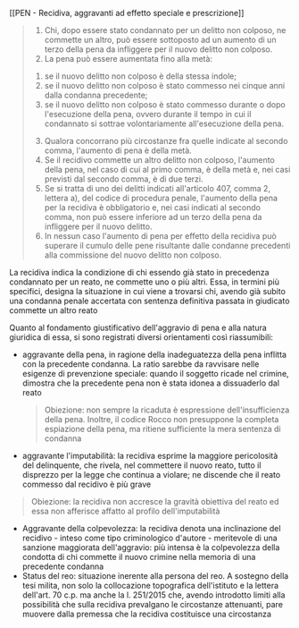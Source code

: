 [[PEN - Recidiva, aggravanti ad effetto speciale e prescrizione]]

>1. Chi, dopo essere stato condannato per un delitto non colposo, ne commette un altro, può essere sottoposto ad un aumento di un terzo della pena da infliggere per il nuovo delitto non colposo. 
>2. La pena può essere aumentata fino alla metà: 
>	1) se il nuovo delitto non colposo è della stessa indole; 
>	2) se il nuovo delitto non colposo è stato commesso nei cinque anni dalla condanna precedente; 
>	3) se il nuovo delitto non colposo è stato commesso durante o dopo l'esecuzione della pena, ovvero durante il tempo in cui il condannato si sottrae volontariamente all'esecuzione della pena. 
>3.  Qualora concorrano più circostanze fra quelle indicate al secondo comma, l'aumento di pena è della metà. 
>4. Se il recidivo commette un altro delitto non colposo, l'aumento della pena, nel caso di cui al primo comma, è della metà e, nei casi previsti dal secondo comma, è di due terzi. 
>5. Se si tratta di uno dei delitti indicati all'articolo 407, comma 2, lettera a), del codice di procedura penale, l'aumento della pena per la recidiva è obbligatorio e, nei casi indicati al secondo comma, non può essere inferiore ad un terzo della pena da infliggere per il nuovo delitto. 
>6. In nessun caso l'aumento di pena per effetto della recidiva può superare il cumulo delle pene risultante dalle condanne precedenti alla commissione del nuovo delitto non colposo.

La recidiva indica la condizione di chi essendo già stato in precedenza condannato per un reato, ne commette uno o più altri.
Essa, in termini più specifici, designa la situazione in cui viene a trovarsi chi, avendo già subito una condanna penale accertata con sentenza definitiva passata in giudicato commette un altro reato

Quanto al fondamento giustificativo dell'aggravio di pena e alla natura giuridica di essa, si sono registrati diversi orientamenti così riassumibili:
- aggravante della pena, in ragione della inadeguatezza della pena inflitta con la precedente condanna. La ratio sarebbe da ravvisare nelle esigenze di prevenzione speciale: quando il soggetto ricade nel crimine, dimostra che la precedente pena non è stata idonea a dissuaderlo dal reato
	>Obiezione: non sempre la ricaduta è espressione dell'insufficienza della pena. Inoltre, il codice Rocco non presuppone la completa espiazione della pena, ma ritiene sufficiente la mera sentenza di condanna
- aggravante l'imputabilità: la recidiva esprime la maggiore pericolosità del delinquente, che rivela, nel commettere il nuovo reato, tutto il disprezzo per la legge che continua a violare; ne discende che il reato commesso dal recidivo è più grave
> 	Obiezione: la recidiva non accresce la gravità obiettiva del reato ed essa non afferisce affatto al profilo dell'imputabilità
- Aggravante della colpevolezza: la recidiva denota una inclinazione del recidivo - inteso come tipo criminologico d'autore - meritevole di una sanzione maggiorata dell'aggravio: più intensa è la colpevolezza della condotta di chi commette il nuovo crimine nella memoria di una precedente condanna
- Status del reo: situazione inerente alla persona del reo. A sostegno della tesi milita, non solo la collocazione topografica dell'istituto e la lettera dell'art. 70 c.p. ma anche la l. 251/2015 che, avendo introdotto limiti alla possibilità che sulla recidiva prevalgano le circostanze attenuanti, pare muovere dalla premessa che la recidiva costituisce una circostanza